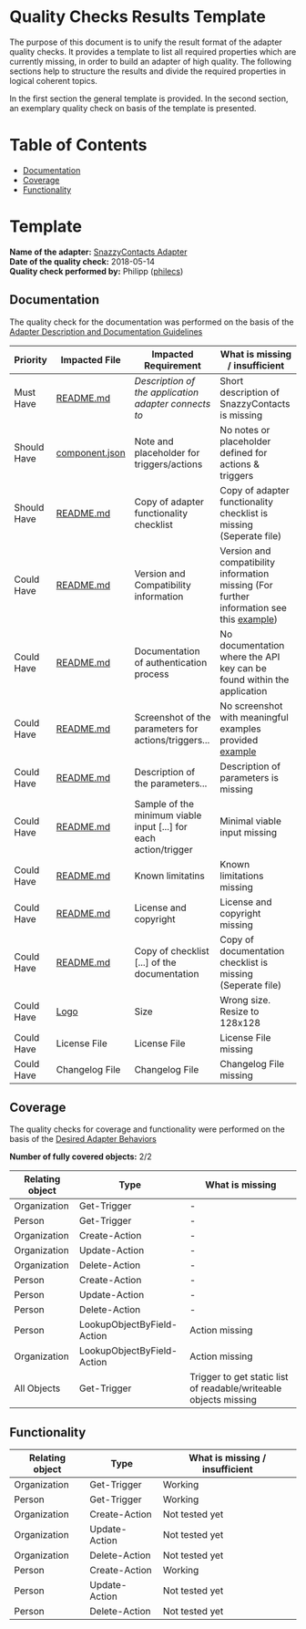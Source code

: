 # Quality Checks Results Template

The purpose of this document is to unify the result format of the adapter quality checks. It provides a template to list all required properties which are currently missing, in order to build an adapter of high quality.
The following sections help to structure the results and divide the required properties in logical coherent topics.

In the first section the general template is provided. In the second section, an exemplary quality check on basis of the template is presented.


# Table of Contents

- [Documentation](#documentation)
- [Coverage](#coverage)
- [Functionality](#functionality)

# Template

**Name of the adapter:** [SnazzyContacts Adapter](https://github.com/openintegrationhub/Connectors/tree/master/Adapters/Examples/SnazzyContactsAdapter) <br>
**Date of the quality check:** 2018-05-14 <br>
**Quality check performed by:** Philipp ([philecs](https://github.com/philecs))

## Documentation

The quality check for the documentation was performed on the basis of the [Adapter Description and Documentation Guidelines](https://github.com/openintegrationhub/Connectors/blob/master/Adapters/AdapterChecklists/AdapterDescriptionAndDocumentationChecklist.md)

| Priority  | Impacted File | Impacted Requirement  | What is missing / insufficient |
| ------------- | ------------- | ------------- | ------------- |
| Must Have  |[README.md](https://github.com/openintegrationhub/Connectors/blob/master/Adapters/Examples/SnazzyContactsAdapter/README.md)| _Description of the application adapter connects to_  | Short description of SnazzyContacts is missing |
| Should Have |[component.json](https://github.com/openintegrationhub/Connectors/blob/master/Adapters/Examples/SnazzyContactsAdapter/component.json)| Note and placeholder for triggers/actions  | No notes or placeholder defined for actions & triggers |
| Should Have |[README.md](https://github.com/openintegrationhub/Connectors/blob/master/Adapters/Examples/SnazzyContactsAdapter/README.md)|Copy of adapter functionality checklist  | Copy of adapter functionality checklist is missing (Seperate file) |
| Could Have |[README.md](https://github.com/openintegrationhub/Connectors/blob/master/Adapters/Examples/SnazzyContactsAdapter/README.md)| Version and Compatibility information  | Version and compatibility information missing (For further information see this [example](https://github.com/elasticio/sugarcrm-component#version-and-compatibility-information)) |
| Could Have |[README.md](https://github.com/openintegrationhub/Connectors/blob/master/Adapters/Examples/SnazzyContactsAdapter/README.md)| Documentation of authentication process  | No documentation where the API key can be found within the application |
| Could Have |[README.md](https://github.com/openintegrationhub/Connectors/blob/master/Adapters/Examples/SnazzyContactsAdapter/README.md)| Screenshot of the parameters for actions/triggers... | No screenshot with meaningful examples provided [example](https://github.com/elasticio/sugarcrm-component#fetching-new-and-updated-objects-from-sugarcrm)  |
| Could Have |[README.md](https://github.com/openintegrationhub/Connectors/blob/master/Adapters/Examples/SnazzyContactsAdapter/README.md)| Description of the parameters...  | Description of parameters is missing |
| Could Have |[README.md](https://github.com/openintegrationhub/Connectors/blob/master/Adapters/Examples/SnazzyContactsAdapter/README.md)| Sample of the minimum viable input [...] for each action/trigger  | Minimal viable input missing |
| Could Have |[README.md](https://github.com/openintegrationhub/Connectors/blob/master/Adapters/Examples/SnazzyContactsAdapter/README.md)| Known limitatins  | Known limitations missing |
| Could Have |[README.md](https://github.com/openintegrationhub/Connectors/blob/master/Adapters/Examples/SnazzyContactsAdapter/README.md)| License and copyright  | License and copyright missing |
| Could Have |[README.md](https://github.com/openintegrationhub/Connectors/blob/master/Adapters/Examples/SnazzyContactsAdapter/README.md)| Copy of checklist [...] of the documentation  | Copy of documentation checklist is missing (Seperate file) |
| Could Have |[Logo](https://github.com/openintegrationhub/Connectors/blob/master/Adapters/Examples/SnazzyContactsAdapter/logo.png)|Size| Wrong size. Resize to 128x128 |
| Could Have |License File|License File| License File missing |
| Could Have |Changelog File|Changelog File| Changelog File missing |


## Coverage

The quality checks for coverage and functionality were performed on the basis of the [Desired Adapter Behaviors](https://github.com/openintegrationhub/Connectors/blob/master/Adapters/AdapterChecklists/DesiredAdapterBehaviors.md)


**Number of fully covered objects:** 2/2

| Relating object | Type  |What is missing |
| ------------- | ------------- | ------------- |
| Organization | Get-Trigger | -  |
| Person | Get-Trigger | -  |  
| Organization | Create-Action | -  |
| Organization | Update-Action | -  |
| Organization | Delete-Action | -  |  
| Person | Create-Action | -  |
| Person | Update-Action | -  |
| Person | Delete-Action | -  |
| Person | LookupObjectByField-Action | Action missing |
| Organization | LookupObjectByField-Action | Action missing |
| All Objects | Get-Trigger | Trigger to get static list of readable/writeable objects missing |


## Functionality

| Relating object | Type  |What is missing / insufficient  |
| ------------- | ------------- | ------------- |
| Organization | Get-Trigger | Working  |
| Person | Get-Trigger | Working  |  
| Organization | Create-Action | Not tested yet  |
| Organization | Update-Action | Not tested yet  |
| Organization | Delete-Action | Not tested yet  |  
| Person | Create-Action | Working  |
| Person | Update-Action | Not tested yet |
| Person | Delete-Action | Not tested yet |
